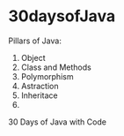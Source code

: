 # 30daysofJava
Pillars of Java:
1. Object
2. Class and Methods
3. Polymorphism
4. Astraction
5. Inheritace
6. 
30 Days of Java with Code
